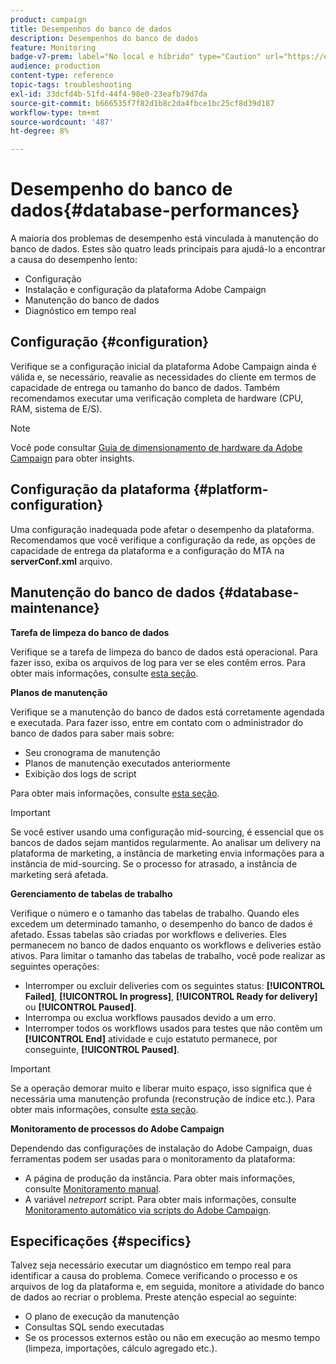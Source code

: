 ```yaml
---
product: campaign
title: Desempenhos do banco de dados
description: Desempenhos do banco de dados
feature: Monitoring
badge-v7-prem: label="No local e híbrido" type="Caution" url="https://experienceleague.adobe.com/docs/campaign-classic/using/installing-campaign-classic/architecture-and-hosting-models/hosting-models-lp/hosting-models.html?lang=pt-BR" tooltip="Aplica-se somente a implantações locais e híbridas"
audience: production
content-type: reference
topic-tags: troubleshooting
exl-id: 33dcfd4b-51fd-44f4-98e0-23eafb79d7da
source-git-commit: b666535f7f82d1b8c2da4fbce1bc25cf8d39d187
workflow-type: tm+mt
source-wordcount: '487'
ht-degree: 8%

---
```


# Desempenho do banco de dados{#database-performances}



A maioria dos problemas de desempenho está vinculada à manutenção do banco de dados. Estes são quatro leads principais para ajudá-lo a encontrar a causa do desempenho lento:

* Configuração
* Instalação e configuração da plataforma Adobe Campaign
* Manutenção do banco de dados
* Diagnóstico em tempo real

## Configuração {#configuration}

Verifique se a configuração inicial da plataforma Adobe Campaign ainda é válida e, se necessário, reavalie as necessidades do cliente em termos de capacidade de entrega ou tamanho do banco de dados. Também recomendamos executar uma verificação completa de hardware (CPU, RAM, sistema de E/S).

>[!NOTE]
>
>Você pode consultar [Guia de dimensionamento de hardware da Adobe Campaign](https://helpx.adobe.com/br/campaign/kb/hardware-sizing-guide.html) para obter insights.

## Configuração da plataforma {#platform-configuration}

Uma configuração inadequada pode afetar o desempenho da plataforma. Recomendamos que você verifique a configuração da rede, as opções de capacidade de entrega da plataforma e a configuração do MTA na **serverConf.xml** arquivo.

## Manutenção do banco de dados {#database-maintenance}

**Tarefa de limpeza do banco de dados**

Verifique se a tarefa de limpeza do banco de dados está operacional. Para fazer isso, exiba os arquivos de log para ver se eles contêm erros. Para obter mais informações, consulte [esta seção](../../production/using/database-cleanup-workflow.md).

**Planos de manutenção**

Verifique se a manutenção do banco de dados está corretamente agendada e executada. Para fazer isso, entre em contato com o administrador do banco de dados para saber mais sobre:

* Seu cronograma de manutenção
* Planos de manutenção executados anteriormente
* Exibição dos logs de script

Para obter mais informações, consulte [esta seção](../../production/using/recommendations.md).

>[!IMPORTANT]
>
>Se você estiver usando uma configuração mid-sourcing, é essencial que os bancos de dados sejam mantidos regularmente. Ao analisar um delivery na plataforma de marketing, a instância de marketing envia informações para a instância de mid-sourcing. Se o processo for atrasado, a instância de marketing será afetada.

**Gerenciamento de tabelas de trabalho**

Verifique o número e o tamanho das tabelas de trabalho. Quando eles excedem um determinado tamanho, o desempenho do banco de dados é afetado. Essas tabelas são criadas por workflows e deliveries. Eles permanecem no banco de dados enquanto os workflows e deliveries estão ativos. Para limitar o tamanho das tabelas de trabalho, você pode realizar as seguintes operações:

* Interromper ou excluir deliveries com os seguintes status: **[!UICONTROL Failed]**, **[!UICONTROL In progress]**, **[!UICONTROL Ready for delivery]** ou **[!UICONTROL Paused]**.
* Interrompa ou exclua workflows pausados devido a um erro.
* Interromper todos os workflows usados para testes que não contêm um **[!UICONTROL End]** atividade e cujo estatuto permanece, por conseguinte, **[!UICONTROL Paused]**.

>[!IMPORTANT]
>
>Se a operação demorar muito e liberar muito espaço, isso significa que é necessária uma manutenção profunda (reconstrução de índice etc.). Para obter mais informações, consulte [esta seção](../../production/using/recommendations.md).

**Monitoramento de processos do Adobe Campaign**

Dependendo das configurações de instalação do Adobe Campaign, duas ferramentas podem ser usadas para o monitoramento da plataforma:

* A página de produção da instância. Para obter mais informações, consulte [Monitoramento manual](../../production/using/monitoring-processes.md#manual-monitoring).
* A variável *netreport* script. Para obter mais informações, consulte [Monitoramento automático via scripts do Adobe Campaign](../../production/using/monitoring-processes.md#automatic-monitoring-via-adobe-campaign-scripts).

## Especificações {#specifics}

Talvez seja necessário executar um diagnóstico em tempo real para identificar a causa do problema. Comece verificando o processo e os arquivos de log da plataforma e, em seguida, monitore a atividade do banco de dados ao recriar o problema. Preste atenção especial ao seguinte:

* O plano de execução da manutenção
* Consultas SQL sendo executadas
* Se os processos externos estão ou não em execução ao mesmo tempo (limpeza, importações, cálculo agregado etc.).
